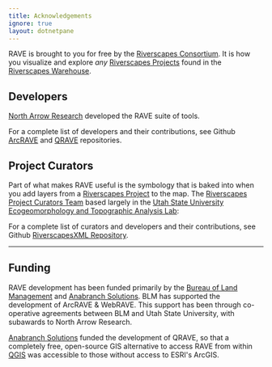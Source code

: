 ```yaml
---
title: Acknowledgements
ignore: true
layout: dotnetpane
---
```


RAVE is brought to you for free by the [Riverscapes Consortium](http://riverscapes.xyz). It is how you visualize and explore _any_  [Riverscapes Projects](https://riverscapes.xyz/Tools/Technical_Reference/Documentation_Standards/Riverscapes_Projects/) found in the [Riverscapes Warehouse](https://riverscapes.xyz/Data_Warehouses/).
<!---
[![RC_Black](https://rave.riverscapes.xyz/assets/images/logos/RC_Black.png)](http://riverscapes.xyz)
--->

## Developers
[North Arrow Research](https://northarrowresearch.com/) developed the RAVE suite of tools.
<!---
[![RC_Black](https://rave.riverscapes.xyz/assets/images/logos/NAR.png)](https://northarrowresearch.com/)--->

For a complete list of developers and their contributions, see Github [ArcRAVE](https://github.com/Riverscapes/RaveAddIn/graphs/contributors) and [QRAVE](https://github.com/Riverscapes/QRAVEPlugin/graphs/contributors) repositories.

## Project Curators
Part of what makes RAVE useful is the symbology that is baked into when you add layers from a [Riverscapes Project](https://riverscapes.xyz/Tools/Technical_Reference/Documentation_Standards/Riverscapes_Projects/) to the map. The [Riverscapes Project Curators Team](github.com/orgs/Riverscapes/teams/riverscape-project-curators/members) based largely in the [Utah State University Ecogeomorphology and Topographic Analysis Lab](http://etal.joewheaton.org):
<!---
[![RC_Black](https://rave.riverscapes.xyz/assets/images/logos/ETAL.gif)](http://etal.joewheaton.org)--->

For a complete list of curators and developers and their contributions, see Github [RiverscapesXML Repository](https://github.com/Riverscapes/RiverscapesXML/graphs/contributors).

-----------------

## Funding

RAVE development has been funded primarily by the [Bureau of Land Management](https://www.blm.gov/montana-dakotas) and [Anabranch Solutions](http://anabranchsolutions.com). BLM has supported the development of ArcRAVE & WebRAVE. This support has been through co-operative agreements between BLM and Utah State University, with subawards to North Arrow Research. 
<!---
[![RC_Black](https://rave.riverscapes.xyz/assets/images/logos/blm.png)](https://www.blm.gov/montana-dakotas)--->

[Anabranch Solutions](http://anabranchsolutions.com) funded the development of QRAVE, so that a completely free, open-source GIS alternative to access RAVE from within [QGIS](https://qgis.org/en/site/) was accessible to those without access to ESRI's ArcGIS.
<!---
[![RC_Black](https://rave.riverscapes.xyz/assets/images/logos/Anabranch.png)](http://anabranchsolutions.com)--->
